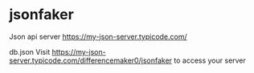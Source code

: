 # jsonfaker
Json api server
https://my-json-server.typicode.com/

db.json
Visit https://my-json-server.typicode.com/differencemaker0/jsonfaker to access your server
